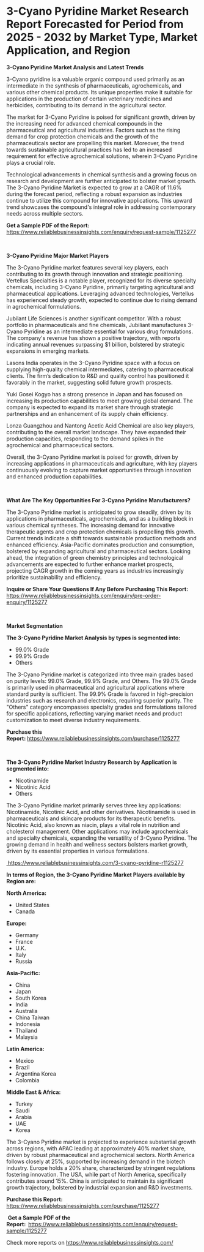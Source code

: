 <p><h1>3-Cyano Pyridine Market Research Report Forecasted for Period from 2025 -  2032 by Market Type, Market Application, and Region</h1></p><p><strong>3-Cyano Pyridine Market Analysis and Latest Trends</strong></p>
<p><p>3-Cyano pyridine is a valuable organic compound used primarily as an intermediate in the synthesis of pharmaceuticals, agrochemicals, and various other chemical products. Its unique properties make it suitable for applications in the production of certain veterinary medicines and herbicides, contributing to its demand in the agricultural sector. </p><p>The market for 3-Cyano Pyridine is poised for significant growth, driven by the increasing need for advanced chemical compounds in the pharmaceutical and agricultural industries. Factors such as the rising demand for crop protection chemicals and the growth of the pharmaceuticals sector are propelling this market. Moreover, the trend towards sustainable agricultural practices has led to an increased requirement for effective agrochemical solutions, wherein 3-Cyano Pyridine plays a crucial role.</p><p>Technological advancements in chemical synthesis and a growing focus on research and development are further anticipated to bolster market growth. The 3-Cyano Pyridine Market is expected to grow at a CAGR of 11.6% during the forecast period, reflecting a robust expansion as industries continue to utilize this compound for innovative applications. This upward trend showcases the compound's integral role in addressing contemporary needs across multiple sectors.</p></p>
<p><strong>Get a Sample PDF of the Report:&nbsp;</strong> <a href="https://www.reliablebusinessinsights.com/enquiry/request-sample/1125277?utm_campaign=2960&utm_medium=2&utm_source=Github&utm_content=ia&utm_term=02042025&utm_id=3-cyano-pyridine">https://www.reliablebusinessinsights.com/enquiry/request-sample/1125277</a></p>
<p>&nbsp;</p>
<p><strong>3-Cyano Pyridine Major Market Players</strong></p>
<p><p>The 3-Cyano Pyridine market features several key players, each contributing to its growth through innovation and strategic positioning. Vertellus Specialties is a notable player, recognized for its diverse specialty chemicals, including 3-Cyano Pyridine, primarily targeting agricultural and pharmaceutical applications. Leveraging advanced technologies, Vertellus has experienced steady growth, expected to continue due to rising demand in agrochemical formulations.</p><p>Jubilant Life Sciences is another significant competitor. With a robust portfolio in pharmaceuticals and fine chemicals, Jubiliant manufactures 3-Cyano Pyridine as an intermediate essential for various drug formulations. The company's revenue has shown a positive trajectory, with reports indicating annual revenues surpassing $1 billion, bolstered by strategic expansions in emerging markets.</p><p>Lasons India operates in the 3-Cyano Pyridine space with a focus on supplying high-quality chemical intermediates, catering to pharmaceutical clients. The firm’s dedication to R&D and quality control has positioned it favorably in the market, suggesting solid future growth prospects.</p><p>Yuki Gosei Kogyo has a strong presence in Japan and has focused on increasing its production capabilities to meet growing global demand. The company is expected to expand its market share through strategic partnerships and an enhancement of its supply chain efficiency.</p><p>Lonza Guangzhou and Nantong Acetic Acid Chemical are also key players, contributing to the overall market landscape. They have expanded their production capacities, responding to the demand spikes in the agrochemical and pharmaceutical sectors.</p><p>Overall, the 3-Cyano Pyridine market is poised for growth, driven by increasing applications in pharmaceuticals and agriculture, with key players continuously evolving to capture market opportunities through innovation and enhanced production capabilities.</p></p>
<p>&nbsp;</p>
<p><strong>What Are The Key Opportunities For 3-Cyano Pyridine Manufacturers?</strong></p>
<p><p>The 3-Cyano Pyridine market is anticipated to grow steadily, driven by its applications in pharmaceuticals, agrochemicals, and as a building block in various chemical syntheses. The increasing demand for innovative therapeutic agents and crop protection chemicals is propelling this growth. Current trends indicate a shift towards sustainable production methods and enhanced efficiency. Asia-Pacific dominates production and consumption, bolstered by expanding agricultural and pharmaceutical sectors. Looking ahead, the integration of green chemistry principles and technological advancements are expected to further enhance market prospects, projecting CAGR growth in the coming years as industries increasingly prioritize sustainability and efficiency.</p></p>
<p><strong>Inquire or Share Your Questions If Any Before Purchasing This Report:</strong> <a href="https://www.reliablebusinessinsights.com/enquiry/pre-order-enquiry/1125277?utm_campaign=2960&utm_medium=2&utm_source=Github&utm_content=ia&utm_term=02042025&utm_id=3-cyano-pyridine">https://www.reliablebusinessinsights.com/enquiry/pre-order-enquiry/1125277</a></p>
<p>&nbsp;</p>
<p><strong>Market Segmentation</strong></p>
<p><strong>The 3-Cyano Pyridine Market Analysis by types is segmented into:</strong></p>
<p><ul><li>99.0% Grade</li><li>99.9% Grade</li><li>Others</li></ul></p>
<p><p>The 3-Cyano Pyridine market is categorized into three main grades based on purity levels: 99.0% Grade, 99.9% Grade, and Others. The 99.0% Grade is primarily used in pharmaceutical and agricultural applications where standard purity is sufficient. The 99.9% Grade is favored in high-precision industries such as research and electronics, requiring superior purity. The "Others" category encompasses specialty grades and formulations tailored for specific applications, reflecting varying market needs and product customization to meet diverse industry requirements.</p></p>
<p><strong>Purchase this Report:&nbsp;</strong><a href="https://www.reliablebusinessinsights.com/purchase/1125277?utm_campaign=2960&utm_medium=2&utm_source=Github&utm_content=ia&utm_term=02042025&utm_id=3-cyano-pyridine">https://www.reliablebusinessinsights.com/purchase/1125277</a></p>
<p>&nbsp;</p>
<p><strong>The 3-Cyano Pyridine Market Industry Research by Application is segmented into:</strong></p>
<p><ul><li>Nicotinamide</li><li>Nicotinic Acid</li><li>Others</li></ul></p>
<p><p>The 3-Cyano Pyridine market primarily serves three key applications: Nicotinamide, Nicotinic Acid, and other derivatives. Nicotinamide is used in pharmaceuticals and skincare products for its therapeutic benefits. Nicotinic Acid, also known as niacin, plays a vital role in nutrition and cholesterol management. Other applications may include agrochemicals and specialty chemicals, expanding the versatility of 3-Cyano Pyridine. The growing demand in health and wellness sectors bolsters market growth, driven by its essential properties in various formulations.</p></p>
<p><a href="https://www.reliablebusinessinsights.com/3-cyano-pyridine-r1125277?utm_campaign=2960&utm_medium=2&utm_source=Github&utm_content=ia&utm_term=02042025&utm_id=3-cyano-pyridine">&nbsp;https://www.reliablebusinessinsights.com/3-cyano-pyridine-r1125277</a></p>
<p><strong>In terms of Region, the 3-Cyano Pyridine Market Players available by Region are:</strong></p>
<p>
    <p> <strong> North America: </strong>
        <ul>
            <li>United States</li>
            <li>Canada</li>
        </ul>
        </p> 
    <p> <strong> Europe: </strong>
        <ul>
            <li>Germany</li>
            <li>France</li>
            <li>U.K.</li>
            <li>Italy</li>
            <li>Russia</li>
        </ul>
        </p> 
    <p> <strong> Asia-Pacific: </strong>
        <ul>
            <li>China</li>
            <li>Japan</li>
            <li>South Korea</li>
            <li>India</li>
            <li>Australia</li>
            <li>China Taiwan</li>
            <li>Indonesia</li>
            <li>Thailand</li>
            <li>Malaysia</li>
        </ul>
        </p> 
    <p> <strong> Latin America: </strong>
        <ul>
            <li>Mexico</li>
            <li>Brazil</li>
            <li>Argentina Korea</li>
            <li>Colombia</li>
        </ul>
        </p> 
    <p> <strong> Middle East & Africa: </strong>
        <ul>
            <li>Turkey</li>
            <li>Saudi</li>
            <li>Arabia</li>
            <li>UAE</li>
            <li>Korea</li>
        </ul>
    </p>
    </p>
<p><p>The 3-Cyano Pyridine market is projected to experience substantial growth across regions, with APAC leading at approximately 40% market share, driven by robust pharmaceutical and agrochemical sectors. North America follows closely at 25%, supported by increasing demand in the biotech industry. Europe holds a 20% share, characterized by stringent regulations fostering innovation. The USA, while part of North America, specifically contributes around 15%. China is anticipated to maintain its significant growth trajectory, bolstered by industrial expansion and R&D investments.</p></p>
<p><strong>Purchase this Report: </strong><a href="https://www.reliablebusinessinsights.com/purchase/1125277?utm_campaign=2960&utm_medium=2&utm_source=Github&utm_content=ia&utm_term=02042025&utm_id=3-cyano-pyridine">https://www.reliablebusinessinsights.com/purchase/1125277</a></p>
<p>&nbsp;<strong>Get a Sample PDF of the Report:&nbsp;&nbsp;</strong><a href="https://www.reliablebusinessinsights.com/enquiry/request-sample/1125277?utm_campaign=2960&utm_medium=2&utm_source=Github&utm_content=ia&utm_term=02042025&utm_id=3-cyano-pyridine">https://www.reliablebusinessinsights.com/enquiry/request-sample/1125277</a></p>
<p><strong></strong></p>
<p>Check more reports on <a href="https://www.reliablebusinessinsights.com/?utm_campaign=2960&utm_medium=2&utm_source=Github&utm_content=ia&utm_term=02042025&utm_id=3-cyano-pyridine">https://www.reliablebusinessinsights.com/</a></p>